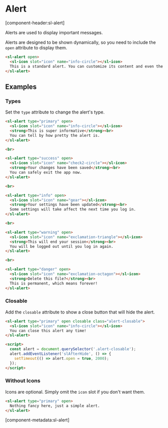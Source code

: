 # Alert

[component-header:sl-alert]

Alerts are used to display important messages.

Alerts are designed to be shown dynamically, so you need to include the `open` attribute to display them.

```html preview
<sl-alert open>
  <sl-icon slot="icon" name="info-circle"></sl-icon>
  This is a standard alert. You can customize its content and even the icon.
</sl-alert>
```

## Examples

### Types

Set the `type` attribute to change the alert's type.

```html preview
<sl-alert type="primary" open>
  <sl-icon slot="icon" name="info-circle"></sl-icon>
  <strong>This is super informative</strong><br>
  You can tell by how pretty the alert is.
</sl-alert>

<br>

<sl-alert type="success" open>
  <sl-icon slot="icon" name="check2-circle"></sl-icon>
  <strong>Your changes have been saved</strong><br>
  You can safely exit the app now.
</sl-alert>

<br>

<sl-alert type="info" open>
  <sl-icon slot="icon" name="gear"></sl-icon>
  <strong>Your settings have been updated</strong><br>
  Some settings will take affect the next time you log in.
</sl-alert>

<br>

<sl-alert type="warning" open>
  <sl-icon slot="icon" name="exclamation-triangle"></sl-icon>
  <strong>This will end your session</strong><br>
  You will be logged out until you log in again.
</sl-alert>

<br>

<sl-alert type="danger" open>
  <sl-icon slot="icon" name="exclamation-octagon"></sl-icon>
  <strong>Delete this file?</strong><br>
  This is permanent, which means forever!
</sl-alert>
```

### Closable

Add the `closable` attribute to show a close button that will hide the alert.

```html preview
<sl-alert type="primary" open closable class="alert-closable">
  <sl-icon slot="icon" name="info-circle"></sl-icon>
  You can close this alert any time!
</sl-alert>

<script>
  const alert = document.querySelector('.alert-closable');
  alert.addEventListener('slAfterHide', () => {
    setTimeout(() => alert.open = true, 2000);
  });
</script>
```

### Without Icons

Icons are optional. Simply omit the `icon` slot if you don't want them.

```html preview
<sl-alert type="primary" open>
  Nothing fancy here, just a simple alert.
</sl-alert>
```

[component-metadata:sl-alert]
